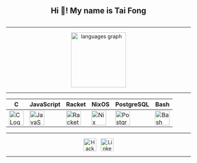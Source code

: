 <div align="center" style="display: flex; align-items: center; justify-content: center; gap: 12px;">
<h2 align="center">Hi 👋! My name is Tai Fong</h2>
</div>

---


<div align="center" style="display: flex; align-items: center; justify-content: center; gap: 12px;">
  <img src="https://github-readme-stats.vercel.app/api/top-langs?username=TaiFong&locale=en&hide_title=false&layout=compact&card_width=320&langs_count=5&theme=dracula&hide_border=false" height="150" alt="languages graph"  />
</div>


---


<div align="center">

|   C   | JavaScript | Racket | NixOS | PostgreSQL | Bash |
| --- | --- | --- | --- | --- | --- |
| <img src="https://raw.githubusercontent.com/marwin1991/profile-technology-icons/refs/heads/main/icons/c.png" height="40" alt="C Logo"/> | <img src="https://cdn.jsdelivr.net/gh/devicons/devicon@latest/icons/javascript/javascript-original.svg" height="40" alt="JavaScript Logo"/> | <img src="https://cdn.jsdelivr.net/gh/devicons/devicon/icons/racket/racket-original.svg" height="40" alt="Racket Logo"/> | <img src="https://cdn.jsdelivr.net/gh/devicons/devicon/icons/nixos/nixos-original.svg" height="40" alt="Nix Logo"/> | <img src="https://cdn.jsdelivr.net/gh/devicons/devicon/icons/postgresql/postgresql-original.svg" height="40" alt="PostgreSQL Logo"/> | <img src="https://cdn.simpleicons.org/gnubash/eee/_" height="40" alt="Bash Logo"/> |

</div>

--- 


<div align="center" style="display: flex; align-items: center; justify-content: center; gap: 12px;">
  <a href="https://www.hackerrank.com/profile/TaiFong" target="_blank">
    <img src="https://img.shields.io/badge/HackerRank-000000?style=for-the-badge&logo=hackerrank&logoColor=2EC866" height="35" alt="HackerRank Logo" />
  </a>
 <a href= "https://www.linkedin.com/in/tairyfong" target="_blank">
  <img src="https://img.shields.io/static/v1?message=LinkedIn&logo=linkedin&label=&color=0077B5&logoColor=white&labelColor=&style=for-the-badge" height="35" alt="LinkedIn Logo"/>
  </a>
</div>


---


